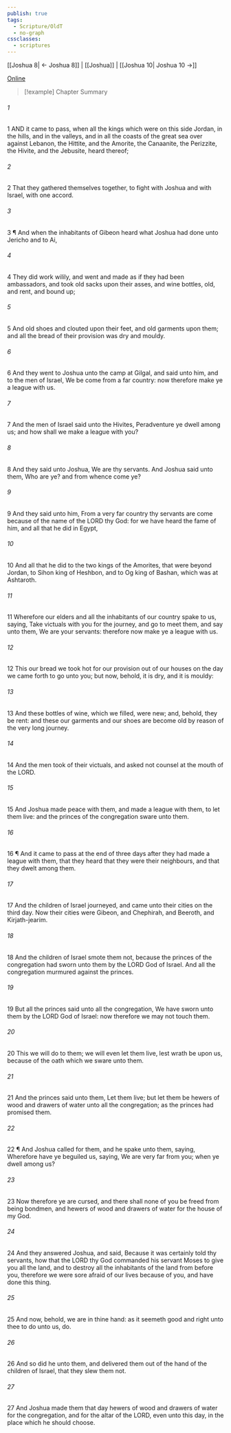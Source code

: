 ```yaml
---
publish: true
tags:
  - Scripture/OldT
  - no-graph
cssclasses:
  - scriptures
---
```

[[Joshua 8| ← Joshua 8]] | [[Joshua]] | [[Joshua 10| Joshua 10 →]]

[Online](https://churchofjesuschrist.org/study/scriptures/ot/josh/9?lang=eng)

>[!example] Chapter Summary
>
###### 1
1 AND it came to pass, when all the kings which were on this side Jordan, in the hills, and in the valleys, and in all the coasts of the great sea over against Lebanon, the Hittite, and the Amorite, the Canaanite, the Perizzite, the Hivite, and the Jebusite, heard thereof;
###### 2
2 That they gathered themselves together, to fight with Joshua and with Israel, with one accord.
###### 3
3 ¶ And when the inhabitants of Gibeon heard what Joshua had done unto Jericho and to Ai,
###### 4
4 They did work wilily, and went and made as if they had been ambassadors, and took old sacks upon their asses, and wine bottles, old, and rent, and bound up;
###### 5
5 And old shoes and clouted upon their feet, and old garments upon them; and all the bread of their provision was dry and mouldy.
###### 6
6 And they went to Joshua unto the camp at Gilgal, and said unto him, and to the men of Israel, We be come from a far country: now therefore make ye a league with us.
###### 7
7 And the men of Israel said unto the Hivites, Peradventure ye dwell among us; and how shall we make a league with you?
###### 8
8 And they said unto Joshua, We are thy servants.  And Joshua said unto them, Who are ye?  and from whence come ye?
###### 9
9 And they said unto him, From a very far country thy servants are come because of the name of the LORD thy God: for we have heard the fame of him, and all that he did in Egypt,
###### 10
10 And all that he did to the two kings of the Amorites, that were beyond Jordan, to Sihon king of Heshbon, and to Og king of Bashan, which was at Ashtaroth.
###### 11
11 Wherefore our elders and all the inhabitants of our country spake to us, saying, Take victuals with you for the journey, and go to meet them, and say unto them, We are your servants: therefore now make ye a league with us.
###### 12
12 This our bread we took hot for our provision out of our houses on the day we came forth to go unto you; but now, behold, it is dry, and it is mouldy:
###### 13
13 And these bottles of wine, which we filled, were new; and, behold, they be rent: and these our garments and our shoes are become old by reason of the very long journey.
###### 14
14 And the men took of their victuals, and asked not counsel at the mouth of the LORD.
###### 15
15 And Joshua made peace with them, and made a league with them, to let them live: and the princes of the congregation sware unto them.
###### 16
16 ¶ And it came to pass at the end of three days after they had made a league with them, that they heard that they were their neighbours, and that they dwelt among them.
###### 17
17 And the children of Israel journeyed, and came unto their cities on the third day.  Now their cities were Gibeon, and Chephirah, and Beeroth, and Kirjath-jearim.
###### 18
18 And the children of Israel smote them not, because the princes of the congregation had sworn unto them by the LORD God of Israel.  And all the congregation murmured against the princes.
###### 19
19 But all the princes said unto all the congregation, We have sworn unto them by the LORD God of Israel: now therefore we may not touch them.
###### 20
20 This we will do to them; we will even let them live, lest wrath be upon us, because of the oath which we sware unto them.
###### 21
21 And the princes said unto them, Let them live; but let them be hewers of wood and drawers of water unto all the congregation; as the princes had promised them.
###### 22
22 ¶ And Joshua called for them, and he spake unto them, saying, Wherefore have ye beguiled us, saying, We are very far from you; when ye dwell among us?
###### 23
23 Now therefore ye are cursed, and there shall none of you be freed from being bondmen, and hewers of wood and drawers of water for the house of my God.
###### 24
24 And they answered Joshua, and said, Because it was certainly told thy servants, how that the LORD thy God commanded his servant Moses to give you all the land, and to destroy all the inhabitants of the land from before you, therefore we were sore afraid of our lives because of you, and have done this thing.
###### 25
25 And now, behold, we are in thine hand: as it seemeth good and right unto thee to do unto us, do.
###### 26
26 And so did he unto them, and delivered them out of the hand of the children of Israel, that they slew them not.
###### 27
27 And Joshua made them that day hewers of wood and drawers of water for the congregation, and for the altar of the LORD, even unto this day, in the place which he should choose.



